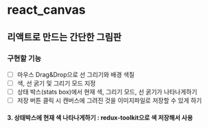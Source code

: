 # react_canvas

## 리액트로 만드는 간단한 그림판

### 구현할 기능

- [ ] 마우스 Drag&Drop으로 선 그리기와 배경 색칠
- [ ] 색, 선 굵기 및 그리기 모드 지정
- [ ] 상태 박스(stats box)에서 현재 색, 그리기 모드, 선 굵기가 나타나게하기
- [ ] 저장 버튼 클릭 시 캔버스에 그려진 것을 이미지파일로 저장할 수 있게 하기

#### 3. 상태박스에 현재 색 나타나게하기 : redux-toolkit으로 색 저장해서 사용
